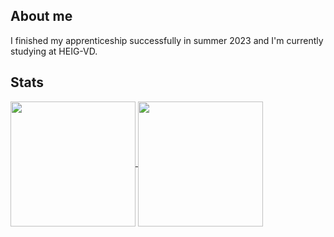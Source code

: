 ## About me

I finished my apprenticeship successfully in summer 2023 and I'm currently studying at HEIG-VD.

## Stats

<a href="https://github.com/anuraghazra/github-readme-stats" target="_blank">
  <picture>
    <source
      srcset="https://github-readme-stats.vercel.app/api?username=mondotosz&show_icons=true&theme=dark"
      media="(prefers-color-scheme: dark)"
    />
    <source
      srcset="https://github-readme-stats.vercel.app/api?username=mondotosz&show_icons=true"
      media="(prefers-color-scheme: light), (prefers-color-scheme: no-preference)"
    />
    <img height="200" align="center" src="https://github-readme-stats.vercel.app/api?username=mondotosz&show_icons=true" />
  </picture>
</a>
<a href="https://github.com/anuraghazra/github-readme-stats" target="_blank">
  <picture>
    <source
      srcset="https://github-readme-stats.vercel.app/api/top-langs/?username=mondotosz&show_icons=true&theme=dark&layout=compact&langs_count=8&card_width=320"
      media="(prefers-color-scheme: dark)"
    />
    <source
      srcset="https://github-readme-stats.vercel.app/api/top-langs/?username=mondotosz&show_icons=true&layout=compact&langs_count=8&card_width=320"
      media="(prefers-color-scheme: light), (prefers-color-scheme: no-preference)"
    />
    <img height="200" align="center" src="https://github-readme-stats.vercel.app/api/top-langs/?username=mondotosz&show_icons=true&layout=compact&langs_count=8&card_width=320" />
  </picture>
</a>
